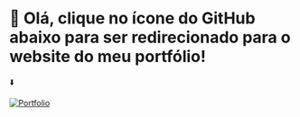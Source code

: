 # 👋 Olá, clique no ícone do GitHub abaixo para ser redirecionado para o website do meu portfólio!
 ⬇️

[![Portfolio](https://img.icons8.com/?size=30&id=AZOZNnY73haj&format=png)](https://lvcas-dotcom.github.io/portfolio-lucas/)
